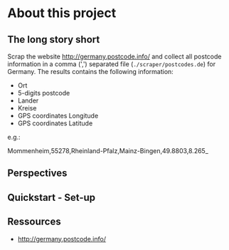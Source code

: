 # About this project

## The long story short

Scrap the website http://germany.postcode.info/ and collect all postcode information in a comma (',') separated file (`./scraper/postcodes.de`) for Germany.
The results contains the following information:

* Ort
* 5-digits postcode
* Lander
* Kreise
* GPS coordinates Longitude
* GPS coordinates Latitude

e.g.:

Mommenheim,55278,Rheinland-Pfalz,Mainz-Bingen,49.8803,8.265_

## Perspectives

## Quickstart - Set-up

## Ressources

* http://germany.postcode.info/
